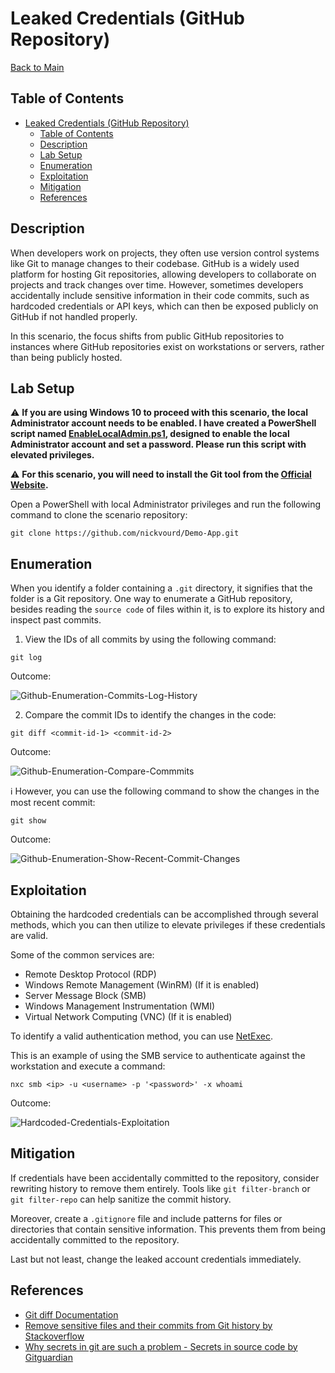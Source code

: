 # Leaked Credentials (GitHub Repository)

[Back to Main](https://github.com/nickvourd/Windows-Local-Privilege-Escalation-Cookbook?tab=readme-ov-file#vulnerabilities)

## Table of Contents

- [Leaked Credentials (GitHub Repository)](#leaked-credentials-github-repository)
  - [Table of Contents](#table-of-contents)
  - [Description](#description)
  - [Lab Setup](#lab-setup)
  - [Enumeration](#enumeration)
  - [Exploitation](#exploitation)
  - [Mitigation](#mitigation)
  - [References](#references)

## Description

When developers work on projects, they often use version control systems like Git to manage changes to their codebase. GitHub is a widely used platform for hosting Git repositories, allowing developers to collaborate on projects and track changes over time. However, sometimes developers accidentally include sensitive information in their code commits, such as hardcoded credentials or API keys, which can then be exposed publicly on GitHub if not handled properly.

In this scenario, the focus shifts from public GitHub repositories to instances where GitHub repositories exist on workstations or servers, rather than being publicly hosted.

## Lab Setup

:warning: <b>If you are using Windows 10 to proceed with this scenario, the local Administrator account needs to be enabled. I have created a PowerShell script named [EnableLocalAdmin.ps1](/Lab-Setup-Scripts/EnableLocalAdmin.ps1), designed to enable the local Administrator account and set a password. Please run this script with elevated privileges.</b>

:warning: <b>For this scenario, you will need to install the Git tool from the [Official Website](https://git-scm.com/downloads).</b>

Open a PowerShell with local Administrator privileges and run the following command to clone the scenario repository:

```
git clone https://github.com/nickvourd/Demo-App.git
```

## Enumeration

When you identify a folder containing a `.git` directory, it signifies that the folder is a Git repository. One way to enumerate a GitHub repository, besides reading the `source code` of files within it, is to explore its history and inspect past commits.

1) View the IDs of all commits by using the following command:
```
git log
```

Outcome:

![Github-Enumeration-Commits-Log-History](/Pictures/Github-Enumeration.png)

2) Compare the commit IDs to identify the changes in the code:

```
git diff <commit-id-1> <commit-id-2>
```

Outcome:

![Github-Enumeration-Compare-Commmits](/Pictures/Github-Enumeration-2.png)

:information_source: However, you can use the following command to show the changes in the most recent commit:

```
git show
```

Outcome:

![Github-Enumeration-Show-Recent-Commit-Changes](/Pictures/Github-Enumeration-3.png)

## Exploitation

Obtaining the hardcoded credentials can be accomplished through several methods, which you can then utilize to elevate privileges if these credentials are valid.

Some of the common services are:

- Remote Desktop Protocol (RDP)
- Windows Remote Management (WinRM) (If it is enabled)
- Server Message Block (SMB)
- Windows Management Instrumentation (WMI)
- Virtual Network Computing (VNC) (If it is enabled)

To identify a valid authentication method, you can use [NetExec](https://github.com/Pennyw0rth/NetExec).

This is an example of using the SMB service to authenticate against the workstation and execute a command:

```
nxc smb <ip> -u <username> -p '<password>' -x whoami
```

Outcome:

![Hardcoded-Credentials-Exploitation](/Pictures/Hardcoded-Credentials-Exploitation.png)

## Mitigation

If credentials have been accidentally committed to the repository, consider rewriting history to remove them entirely. Tools like `git filter-branch` or `git filter-repo` can help sanitize the commit history.

Moreover, create a `.gitignore` file and include patterns for files or directories that contain sensitive information. This prevents them from being accidentally committed to the repository.

Last but not least, change the leaked account credentials immediately.

## References

- [Git diff Documentation](https://git-scm.com/docs/git-diff)
- [Remove sensitive files and their commits from Git history by Stackoverflow](https://stackoverflow.com/questions/872565/remove-sensitive-files-and-their-commits-from-git-history)
- [Why secrets in git are such a problem - Secrets in source code by Gitguardian](https://blog.gitguardian.com/secrets-credentials-api-git/)
